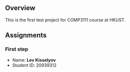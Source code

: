 ## Overview
This is the first test project for COMP3111 course at HKUST.
## Assignments
### First step
- Name: **Lev Kisselyov**
- Student ID: 20939312


